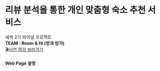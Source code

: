 # 리뷰 분석을 통한 개인 맞춤형 숙소 추천 서비스 
새싹 2기 파이널 프로젝트  
**TEAM : Room & Hi (방과 방가)**  
🎬[시연 영상 보러가기](https://www.youtube.com/watch?v=pmS2YcSLx-E)


#### Web Page 설명




